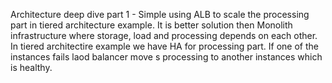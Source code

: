 Architecture deep dive part 1 - Simple using ALB to scale the processing part in tiered architecture example. It is better solution then Monolith infrastructure where storage, load and processing depends on each other. In tiered architectire example we have HA for processing part. If one of the instances fails laod balancer move s processing to another instances which is healthy.
